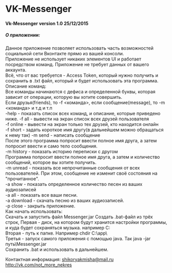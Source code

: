 # VK-Messenger 
<h4>Vk-Messenger version 1.0 25/12/2015<br></h4>
<h5>О приложении:<br></h5>
Данное приложение позволяет использовать часть возможностей социальной сети Вконтакте прямо из вашей консоли.<br>
Приложение не использует никаких элементов UI и работает посредством команд. Приложение не требует данных от вашего аккаунта.<br>
Всё, что от вас требуется - Access Token, который нужно получить и сохранить в .txt файл, который и будет использовать эта программа.<br>
Описание команд:<br>
Все команды начинаются с дефиса и определенной буквы, которая зависит от операции, которую вы хотите совершить.<br>
Если друзья(friends), то -f <команда>, если сообщение(message), то -m <команда> и т.д и т.п<br>
-help - показать список всех команд, и описание, которые приведено ниже.
-f all - вывести на экран список всех друзей пользователя<br>
-f online - вывести на экран только тех друзей, кто находится онлайн<br>
-f short - задать короткое имя другу(в дальнейшем можно обращаться к нему так)
-m send - написать сообщение<br>
После этого программа попросит ввести полное имя друга, а затем попросит ввести и само тело сообщения.<br>
-m history - показать историю переписки с другом<br>
Программа попросит ввести полное имя друга, а затем и количество сообщений, которое вы хотите получить.<br>
-m unread - показать все непрочитанные сообщения от всех пользователей. При этом, сообщение не изменит своё состояния на "прочитанное".<br>
-a show - показать определенное количество песен из ваших аудиозаписей<br>
-a all - показать все ваши песни.<br>
-a download - скачать песню из ваших аудиозаписей.<br>
-p close - закрыть приложение.<br>
Как начать использовать:<br>
Скачать и запустить файл Messenger.jar
Создать .bat-файл из трёх строк,
Первая - диск, на котором будут хранится настройки программы, и куда будет сохраняться музыка. например C:<br>
Вторая - путь к папке. Например chdir C:\app\<br>
Третья - запуск самого приложения с помощью java. Так java -jar путь\Messenger.jar<br>
Сохранить .bat и использовать в дальнейшем.<br>

Контактная информация: shikoryakmisha@mail.ru<br>
http://vk.com/not_more_nekres
